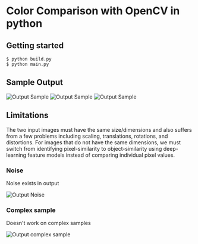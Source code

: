 # Color Comparison with OpenCV in python

## Getting started

```
$ python build.py
$ python main.py
```

## Sample Output
![Output Sample](https://i.ibb.co/kgb6J90/output-tshirt-sample-2.png)
![Output Sample](https://i.ibb.co/48fsp74/output-tshirt-sample-1.png)
![Output Sample](https://i.ibb.co/C8wBj1j/output-sample.png)

## Limitations

The two input images must have the same size/dimensions and also suffers from a few problems including scaling, translations, rotations, and distortions. For images that do not have the same dimensions, we must switch from identifying pixel-similarity to object-similarity using deep-learning feature models instead of comparing individual pixel values.

### Noise
Noise exists in output

![Output Noise](https://i.ibb.co/7KPFjmN/output-noise.png)

### Complex sample
Doesn't work on complex samples

![Output complex sample](https://i.ibb.co/stvwZ25/output-complex.png)